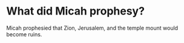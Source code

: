 # What did Micah prophesy?

Micah prophesied that Zion, Jerusalem, and the temple mount would become ruins.
